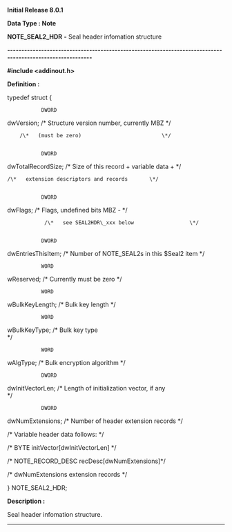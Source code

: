 




<!--
 /\* Font Definitions \*/
 @font-face
 {font-family:Helv;
 panose-1:2 11 6 4 2 2 2 3 2 4;}
@font-face
 {font-family:"Cambria Math";
 panose-1:2 4 5 3 5 4 6 3 2 4;}
 /\* Style Definitions \*/
 p.MsoNormal, li.MsoNormal, div.MsoNormal
 {margin-top:0cm;
 margin-right:0cm;
 margin-bottom:8.0pt;
 margin-left:0cm;
 line-height:107%;
 font-size:11.0pt;
 font-family:"Calibri",sans-serif;}
.MsoChpDefault
 {font-size:11.0pt;}
.MsoPapDefault
 {margin-bottom:8.0pt;
 line-height:107%;}
 /\* Page Definitions \*/
 @page WordSection1
 {size:612.0pt 792.0pt;
 margin:72.0pt 72.0pt 72.0pt 72.0pt;}
div.WordSection1
 {page:WordSection1;}
-->




**Initial Release 8.0.1**



**Data Type : Note**



**NOTE\_SEAL2\_HDR** **-** Seal header
infomation structure


**----------------------------------------------------------------------------------------------------------**



**#include
<addinout.h>**



**Definition :**



typedef
struct {


               DWORD
dwVersion;                            /\* Structure version number, currently
MBZ   \*/ 


                                    
        /\*   (must be zero)                          \*/


               DWORD
dwTotalRecordSize;            /\* Size of this record + variable data +     \*/


                                        
    /\*   extension descriptors and records       \*/


               DWORD
dwFlags;                                               /\* Flags, undefined bits
MBZ -               \*/


                                          
                /\*   see SEAL2HDR\_xxx below                  \*/


               DWORD
dwEntriesThisItem;             /\* Number of NOTE\_SEAL2s in this $Seal2 item \*/


               WORD 
wReserved;                     /\* Currently must be zero                    \*/


               WORD 
wBulkKeyLength;                 /\* Bulk key length                           \*/


               WORD 
wBulkKeyType;                     /\* Bulk key type                            
\*/


               WORD 
wAlgType;                                             /\* Bulk encryption
algorithm                 \*/


               DWORD
dwInitVectorLen;                  /\* Length of initialization vector, if any  
\*/


               DWORD
dwNumExtensions;                             /\* Number of header extension
records        \*/


                                                                            
/\* Variable header data follows:             \*/


                                                                            
/\*  BYTE initVector[dwInitVectorLen]         \*/


                                                                            
/\*  NOTE\_RECORD\_DESC recDesc[dwNumExtensions]\*/


                                                                            
/\*  dwNumExtensions extension records        \*/


}
NOTE\_SEAL2\_HDR;


 


**Description :**



Seal header
infomation structure.


 




----------------------------------------------------------------------------------------------------------


 





